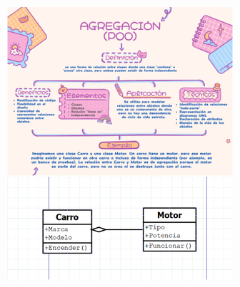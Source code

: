 ![imagen Mapa conceptual Agregación POO](<Mapa_Agregación_POO.png>)
![Imagen Diagrama UML Agregación POO](UML_Agregación.png)
